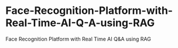# Face-Recognition-Platform-with-Real-Time-AI-Q-A-using-RAG
Face Recognition Platform with Real Time AI Q&amp;A using RAG
